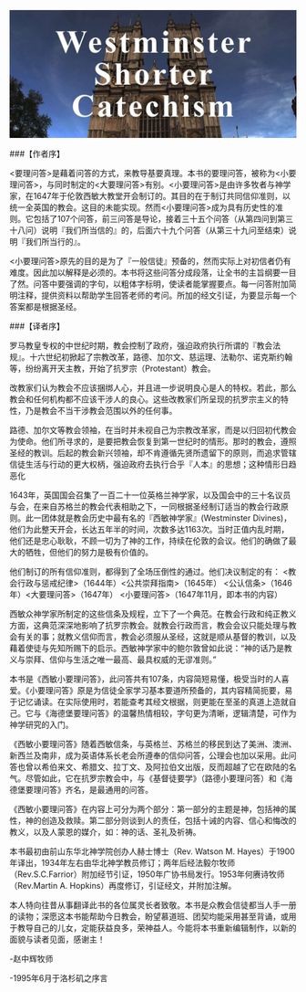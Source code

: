 
[![cover](images/banner.jpg)](images/banner.jpg)

###【作者序】

<要理问答>是藉着问答的方式，来教导基要真理。本书的要理问答，被称为<小要理问答>，与同时制定的<大要理问答>有别。<小要理问答>是由许多牧者与神学家，在1647年于伦敦西敏大教堂开会制订的。其目的在于制订共同信仰准则，以统一全英国的教会。这目的未能实现。然而<小要理问答>成为具有历史性的准则。它包括了107个问答，前三问答是导论，接着三十五个问答（从第四问到第三十八问）说明『我们所当信的』的，后面六十九个问答（从第三十九问至结束）说明『我们所当行的』。

<小要理问答>原先的目的是为了『一般信徒』预备的，然而实际上对初信者仍有难度。因此加以解释是必须的。本书将这些问答分成段落，让全书的主旨纲要一目了然。问答中要强调的字句，以粗体字标明，使读者能掌握要点。每一问答附加简明注释，提供资料以帮助学生回答老师的考问。所加的经文引证，为要显示每一个答案都是根据圣经。


###【译者序】

罗马教皇专权的中世纪时期，教会控制了政府，强迫政府执行所谓的『教会法规』。十六世纪初掀起了宗教改革，路德、加尔文、慈运理、法勒尔、诺克斯约翰等，纷纷离开天主教，开始了抗罗宗（Protestant）教会。

改教家们认为教会不应该捆绑人心，并且进一步说明良心是人的特权。若此，那么教会和任何机构都不应该干涉人的良心。这些改教家们所呈现的抗罗宗主义的特性，乃是教会不当干涉教会范围以外的任何事。

路德、加尔文等教会领袖，在当时并未视自己为宗教改革家，而是以归回初代教会为使命。他们所寻求的，是要把教会恢复到第一世纪时的情形。那时的教会，遵照圣经的教训。后起的教会新兴领袖，却不肯遵循先贤所遗留下的原则，而追求管辖信徒生活与行动的更大权柄，强迫政府去执行合乎『人本』的思想；这种情形日趋恶化

1643年，英国国会召集了一百二十一位英格兰神学家，以及国会中的三十名议员与会，在来自苏格兰的教会代表相助之下，一同根据圣经制订适当的教会行政原则。此一团体就是教会历史中最有名的『西敏神学家』(Westminster Divines)，他们为此整天开会，长达五年半的时间，次数多达1163次。当时正值内乱时期，他们还是忠心耿耿，不顾一切为了神的工作，持续在伦敦的会议。他们的确做了最大的牺牲，但他们的努力是极有价值的。

他们制订的所有信仰准则，都得到了全场压倒性的通过。他们决议制定的有：
<教会行政与惩戒纪律>（1644年）<公共崇拜指南>（1645年）
<公认信条>（1646年）<大要理问答>（1647年）
<小要理问答>（1647年11月，即本书的内容）

西敏众神学家所制定的这些信条及规程，立下了一个典范。在教会行政和纯正教义方面，这典范深深地影响了抗罗宗教会。就教会行政而言，教会会议只能处理与教会有关的事；就教义信仰而言，教会必须服从圣经，这就是顺从基督的教训，以及藉着使徒与先知所赐下的启示。西敏神学家中的鲍尔敦曾如此说：“神的话乃是教义与崇拜、信仰与生活之唯一最高、最具权威的无谬准则。”

本书是《西敏小要理问答》，此问答共有107条，内容简短易懂，极受当时的人喜爱。《小要理问答》原是为信徒全家学习基本要道所预备的，其内容精简扼要，易于记忆诵读。在实际使用时，若能查考其经文根据，则更能在至圣的真道上造就自己。它与《海德堡要理问答》的温馨热情相较，字句更为清晰，逻辑清楚，可作为神学研究的入门。

《西敏小要理问答》随着西敏信条，与英格兰、苏格兰的移民到达了美洲、澳洲、新西兰及南非，成为英语体系长老会所遵奉的信仰问答，公理会也加以采用。此问答也曾以希伯来文、希腊文、拉丁文、及阿拉伯文出版，反而超越了它在欧陆的名气。尽管如此，它在抗罗宗教会中，与《基督徒要学》（路德小要理问答）和《海德堡要理问答》齐名，是最通用的问答。

《西敏小要理问答》在内容上可分为两个部分：第一部分的主题是神，包括神的属性，神的创造及救赎。第二部分则谈到人的责任，包括十诫的内容、信心和悔改的教义，以及人蒙恩的媒介，如：神的话、圣礼及祈祷。

本书最初由前山东华北神学院创办人赫士博士（Rev. Watson  M. Hayes）于1900年译出，1934年左右由华北神学教员修订；两年后经法毅尔牧师（Rev.S.C.Farrior）附加经节引证，1950年广协书局发行。1953年何赓诗牧师（Rev.Martin A. Hopkins）再度修订，引证经文，并附加注解。

本人特向往昔从事翻译此书的各位属灵长者致敬。本书是众教会信徒都当人手一册的读物；深愿这本书能帮助今日教会，盼望慕道班、团契均能采用甚至背诵，或用于教导自己的儿女，定能获益良多，荣神益人。今能将本书重新编辑制作，以新的面貌与读者见面，感谢主！

-赵中辉牧师

-1995年6月于洛杉矶之序言


